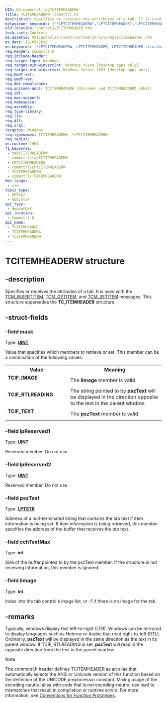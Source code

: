 ```yaml
---
UID: NS:commctrl.tagTCITEMHEADERW
title: TCITEMHEADERW (commctrl.h)
description: Specifies or receives the attributes of a tab. It is used with the TCM_INSERTITEM, TCM_GETITEM, and TCM_SETITEM messages. This structure supersedes the TC_ITEMHEADER structure. (Unicode)
helpviewer_keywords: ["*LPTCITEMHEADERW","LPTCITEMHEADER","LPTCITEMHEADER structure pointer [Windows Controls]","TCIF_IMAGE","TCIF_RTLREADING","TCIF_TEXT","TCITEMHEADER","TCITEMHEADER structure [Windows Controls]","TCITEMHEADERA","TCITEMHEADERW","_win32_TCITEMHEADER","_win32_TCITEMHEADER_cpp","commctrl/LPTCITEMHEADER","commctrl/TCITEMHEADER","commctrl/TCITEMHEADERA","commctrl/TCITEMHEADERW","controls.TCITEMHEADER","controls._win32_TCITEMHEADER"]
old-location: controls\TCITEMHEADER.htm
tech.root: Controls
ms.assetid: VS|Controls|~\controls\tab\structures\tcitemheader.htm
ms.date: 12/05/2018
ms.keywords: '*LPTCITEMHEADERW, LPTCITEMHEADER, LPTCITEMHEADER structure pointer [Windows Controls], TCIF_IMAGE, TCIF_RTLREADING, TCIF_TEXT, TCITEMHEADER, TCITEMHEADER structure [Windows Controls], TCITEMHEADERA, TCITEMHEADERW, _win32_TCITEMHEADER, _win32_TCITEMHEADER_cpp, commctrl/LPTCITEMHEADER, commctrl/TCITEMHEADER, commctrl/TCITEMHEADERA, commctrl/TCITEMHEADERW, controls.TCITEMHEADER, controls._win32_TCITEMHEADER'
req.header: commctrl.h
req.include-header: 
req.target-type: Windows
req.target-min-winverclnt: Windows Vista [desktop apps only]
req.target-min-winversvr: Windows Server 2003 [desktop apps only]
req.kmdf-ver: 
req.umdf-ver: 
req.ddi-compliance: 
req.unicode-ansi: TCITEMHEADERW (Unicode) and TCITEMHEADERA (ANSI)
req.idl: 
req.max-support: 
req.namespace: 
req.assembly: 
req.type-library: 
req.lib: 
req.dll: 
req.irql: 
targetos: Windows
req.typenames: TCITEMHEADERW, *LPTCITEMHEADERW
req.redist: 
ms.custom: 19H1
f1_keywords:
 - tagTCITEMHEADERW
 - commctrl/tagTCITEMHEADERW
 - LPTCITEMHEADERW
 - commctrl/LPTCITEMHEADERW
 - TCITEMHEADERW
 - commctrl/TCITEMHEADERW
dev_langs:
 - c++
topic_type:
 - APIRef
 - kbSyntax
api_type:
 - HeaderDef
api_location:
 - Commctrl.h
api_name:
 - TCITEMHEADER
 - TCITEMHEADERA
 - TCITEMHEADERW
---
```


# TCITEMHEADERW structure


## -description

Specifies or receives the attributes of a tab. It is used with the <a href="/windows/desktop/Controls/tcm-insertitem">TCM_INSERTITEM</a>, <a href="/windows/desktop/Controls/tcm-getitem">TCM_GETITEM</a>, and <a href="/windows/desktop/Controls/tcm-setitem">TCM_SETITEM</a> messages. This structure supersedes the
	<b>TC_ITEMHEADER</b> structure.

## -struct-fields

### -field mask

Type: <b><a href="/windows/desktop/WinProg/windows-data-types">UINT</a></b>

Value that specifies which members to retrieve or set. This member can be a combination of the following values: 

<table>
<tr>
<th>Value</th>
<th>Meaning</th>
</tr>
<tr>
<td width="40%"><a id="TCIF_IMAGE"></a><a id="tcif_image"></a><dl>
<dt><b>TCIF_IMAGE</b></dt>
</dl>
</td>
<td width="60%">
The 
						<b>iImage</b> member is valid.

</td>
</tr>
<tr>
<td width="40%"><a id="TCIF_RTLREADING"></a><a id="tcif_rtlreading"></a><dl>
<dt><b>TCIF_RTLREADING</b></dt>
</dl>
</td>
<td width="60%">
The string pointed to by 
						<b>pszText</b> will be displayed in the direction opposite to the text in the parent window.

</td>
</tr>
<tr>
<td width="40%"><a id="TCIF_TEXT"></a><a id="tcif_text"></a><dl>
<dt><b>TCIF_TEXT</b></dt>
</dl>
</td>
<td width="60%">
The 
						<b>pszText</b> member is valid.

</td>
</tr>
</table>

### -field lpReserved1

Type: <b><a href="/windows/desktop/WinProg/windows-data-types">UINT</a></b>

Reserved member. Do not use.

### -field lpReserved2

Type: <b><a href="/windows/desktop/WinProg/windows-data-types">UINT</a></b>

Reserved member. Do not use.

### -field pszText

Type: <b><a href="/windows/desktop/WinProg/windows-data-types">LPTSTR</a></b>

Address of a null-terminated string that contains the tab text if item information is being set. If item information is being retrieved, this member specifies the address of the buffer that receives the tab text.

### -field cchTextMax

Type: <b>int</b>

Size of the buffer pointed to by the pszText member. If the structure is not receiving information, this member is ignored.

### -field iImage

Type: <b>int</b>

Index into the tab control's image list, or -1 if there is no image for the tab.

## -remarks

Typically, windows display text left-to-right (LTR). Windows can be 
				<i>mirrored</i> to display languages such as Hebrew or Arabic that read right-to-left (RTL). Ordinarily, 
				<b>pszText</b> will be displayed in the same direction as the text in its parent window. If TCIF_RTLREADING is set, 
				<b>pszText</b> will read in the opposite direction from the text in the parent window.




> [!NOTE]
> The commctrl.h header defines TCITEMHEADER as an alias that automatically selects the ANSI or Unicode version of this function based on the definition of the UNICODE preprocessor constant. Mixing usage of the encoding-neutral alias with code that is not encoding-neutral can lead to mismatches that result in compilation or runtime errors. For more information, see [Conventions for Function Prototypes](/windows/win32/intl/conventions-for-function-prototypes).

